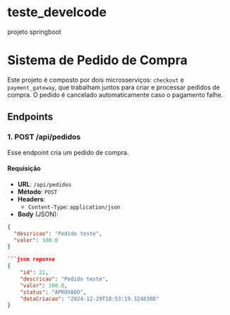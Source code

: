 # teste_develcode
projeto springboot

# Sistema de Pedido de Compra

Este projeto é composto por dois microsserviços: `checkout` e `payment_gateway`, que trabalham juntos para criar e processar pedidos de compra. O pedido é cancelado automaticamente caso o pagamento falhe.

## Endpoints

### 1. **POST /api/pedidos**

Esse endpoint cria um pedido de compra.

#### Requisição

- **URL**: `/api/pedidos`
- **Método**: `POST`
- **Headers**: 
  - `Content-Type`: `application/json`
- **Body** (JSON):

```json pay-load
{
  "descricao": "Pedido teste",
  "valor": 100.0
}

```json reponse 
{
    "id": 21,
    "descricao": "Pedido teste",
    "valor": 100.0,
    "status": "APROVADO",
    "dataCriacao": "2024-12-29T18:53:19.3248308"
}
